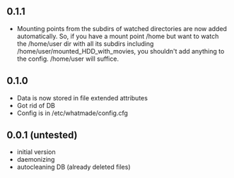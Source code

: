 ## 0.1.1
  - Mounting points from the subdirs of watched directories are now added automatically.
  So, if you have a mount point /home but want to watch the /home/user dir with all its 
  subdirs including /home/user/mounted_HDD_with_movies, you shouldn't add anything to the config.
  /home/user will suffice.

## 0.1.0
  - Data is now stored in file extended attributes
  - Got rid of DB
  - Config is in /etc/whatmade/config.cfg


## 0.0.1 (untested)
  - initial version
  - daemonizing
  - autocleaning DB (already deleted files)

